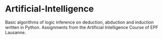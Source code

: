 
# Artificial-Intelligence
Basic algorithms of logic inference on deduction, abduction and induction written in Python. Assignments from the Artificial Intelligence Course of EPF Lausanne.
